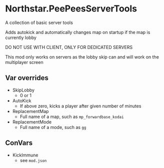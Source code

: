 # Northstar.PeePeesServerTools

A collection of basic server tools

Adds autokick and automatically changes map on startup if the map is currently lobby

DO NOT USE WITH CLIENT, ONLY FOR DEDICATED SERVERS

This mod only works on servers as the lobby skip can and will work on the multiplayer screen

## Var overrides

 * SkipLobby
   - 0 or 1
 * AutoKick
   - If above zero, kicks a player after given number of minutes
 * ReplacementMap
   - Full name of a map, such as `mp_forwardbase_kodai`
 * ReplacementMode
   - Full name of a mode, such as `gg`

## ConVars

 * KickImmune
   - see `mod.json`
